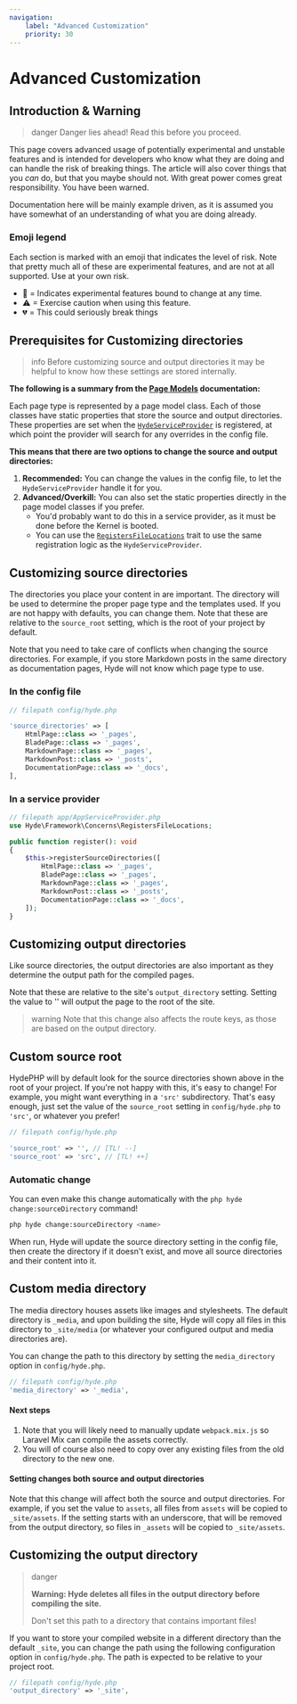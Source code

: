 ```yaml
---
navigation:
    label: "Advanced Customization"
    priority: 30
---
```


# Advanced Customization

## Introduction & Warning

>danger Danger lies ahead! Read this before you proceed.

This page covers advanced usage of potentially experimental and unstable features and is intended for developers
who know what they are doing and can handle the risk of breaking things. The article will also cover things
that you _can_ do, but that you maybe should not. With great power comes great responsibility. You have been warned.

Documentation here will be mainly example driven, as it is assumed you have somewhat of an understanding of what you are doing already.

### Emoji legend

Each section is marked with an emoji that indicates the level of risk. Note that pretty much all of these
are experimental features, and are not at all supported. Use at your own risk.

- 🧪 = Indicates experimental features bound to change at any time.
- ⚠ = Exercise caution when using this feature.
- 💔 = This could seriously break things


## Prerequisites for Customizing directories

>info Before customizing source and output directories it may be helpful to know how these settings are stored internally.

**The following is a summary from the [Page Models](page-models) documentation:**

Each page type is represented by a page model class. Each of those classes have static properties that store the source and output directories.
These properties are set when the [`HydeServiceProvider`](https://github.com/hydephp/framework/blob/master/src/Framework/HydeServiceProvider.php)
is registered, at which point the provider will search for any overrides in the config file.

**This means that there are two options to change the source and output directories:**
1. **Recommended:** You can change the values in the config file, to let the `HydeServiceProvider` handle it for you.
2. **Advanced/Overkill:** You can also set the static properties directly in the page model classes if you prefer.
   - You'd probably want to do this in a service provider, as it must be done before the Kernel is booted.
   - You can use the [`RegistersFileLocations`](https://github.com/hydephp/framework/blob/master/src/Framework/Concerns/RegistersFileLocations.php)
     trait to use the same registration logic as the `HydeServiceProvider`.


## Customizing source directories

The directories you place your content in are important. The directory will be used to determine the proper page type and the templates used.
If you are not happy with defaults, you can change them. Note that these are relative to the `source_root` setting,
which is the root of your project by default.

Note that you need to take care of conflicts when changing the source directories. For example, if you store Markdown
posts in the same directory as documentation pages, Hyde will not know which page type to use.

### In the config file

```php
// filepath config/hyde.php

'source_directories' => [
    HtmlPage::class => '_pages',
    BladePage::class => '_pages',
    MarkdownPage::class => '_pages',
    MarkdownPost::class => '_posts',
    DocumentationPage::class => '_docs',
],
```

### In a service provider

```php
// filepath app/AppServiceProvider.php
use Hyde\Framework\Concerns\RegistersFileLocations;

public function register(): void
{
    $this->registerSourceDirectories([
        HtmlPage::class => '_pages',
        BladePage::class => '_pages',
        MarkdownPage::class => '_pages',
        MarkdownPost::class => '_posts',
        DocumentationPage::class => '_docs',
    ]);
}
```

## Customizing output directories

Like source directories, the output directories are also important as they determine the output path for the compiled pages.

Note that these are relative to the site's `output_directory` setting.
Setting the value to '' will output the page to the root of the site.

>warning Note that this change also affects the route keys, as those are based on the output directory.

## Custom source root

HydePHP will by default look for the source directories shown above in the root of your project.
If you're not happy with this, it's easy to change! For example, you might want everything in a `'src'` subdirectory.
That's easy enough, just set the value of the `source_root` setting in `config/hyde.php` to `'src'`, or whatever you prefer!

```php
// filepath config/hyde.php

'source_root' => '', // [TL! --]
'source_root' => 'src', // [TL! ++]
```

### Automatic change

You can even make this change automatically with the `php hyde change:sourceDirectory` command!

```bash
php hyde change:sourceDirectory <name>
```

When run, Hyde will update the source directory setting in the config file, then create the directory if it doesn't exist,
and move all source directories and their content into it.


## Custom media directory

The media directory houses assets like images and stylesheets. The default directory is `_media`, and upon building the site,
Hyde will copy all files in this directory to `_site/media` (or whatever your configured output and media directories are).

You can change the path to this directory by setting the `media_directory` option in `config/hyde.php`.

```php
// filepath config/hyde.php
'media_directory' => '_media',
```

#### Next steps

1. Note that you will likely need to manually update `webpack.mix.js` so Laravel Mix can compile the assets correctly.
2. You will of course also need to copy over any existing files from the old directory to the new one.

#### Setting changes both source and output directories

Note that this change will affect both the source and output directories. For example, if you set the value to `assets`,
all files from `assets` will be copied to `_site/assets`. If the setting starts with an underscore, that will be removed
from the output directory, so files in `_assets` will be copied to `_site/assets`.


## Customizing the output directory

>danger <p><strong>Warning: Hyde deletes all files in the output directory before compiling the site.</strong></p> <p>Don't set this path to a directory that contains important files!</p>

If you want to store your compiled website in a different directory than the default `_site`, you can change the path
using the following configuration option in `config/hyde.php`. The path is expected to be relative to your project root.

```php
// filepath config/hyde.php
'output_directory' => '_site',
```
